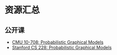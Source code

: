 # 资源汇总

## 公开课

- [CMU 10-708: Probabilistic Graphical Models](https://www.cs.cmu.edu/~epxing/Class/10708-20/)
- [Stanford CS 228: Probabilistic Graphical Models](https://ermongroup.github.io/cs228/)